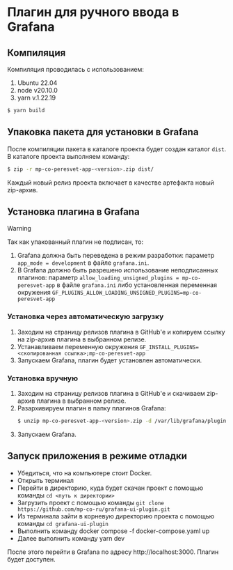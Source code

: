 # Плагин для ручного ввода в Grafana

## Компиляция
Компиляция проводилась с использованием:

1. Ubuntu 22.04
2. node v20.10.0
3. yarn v.1.22.19

```bash
$ yarn build
```

## Упаковка пакета для установки в Grafana
После компиляции пакета в каталоге проекта будет создан каталог ``dist``.
В каталоге проекта выполняем команду:

```bash
$ zip -r mp-co-peresvet-app-<version>.zip dist/
```
Каждый новый релиз проекта включает в качестве артефакта новый zip-архив.

## Установка плагина в Grafana

> [!WARNING]
> Так как упакованный плагин не подписан, то:
> 1. Grafana должна быть переведена в режим разработки:
>    параметр ``app_mode = development`` в файле ``grafana.ini``.
> 2. В Grafana должно быть разрешено использование неподписанных плагинов:
>    параметр ``allow_loading_unsigned_plugins = mp-co-peresvet-app``
>    в файле ``grafana.ini`` либо установленная переменная окружения
>    ``GF_PLUGINS_ALLOW_LOADING_UNSIGNED_PLUGINS=mp-co-peresvet-app``

### Установка через автоматическую загрузку
1. Заходим на страницу релизов плагина в GitHub'е и копируем ссылку на
   zip-архив плагина в выбранном релизе.
2. Устанавливаем переменную окружения
   ``GF_INSTALL_PLUGINS=<скопированная ссылка>;mp-co-peresvet-app``
3. Запускаем Grafana, плагин будет установлен автоматически.

### Установка вручную
1. Заходим на страницу релизов плагина в GitHub'е и скачиваем
   zip-архив плагина в выбранном релизе.
2. Разархивируем плагин в папку плагинов Grafana:
   ```bash
   $ unzip mp-co-peresvet-app-<version>.zip -d /var/lib/grafana/plugins/mp-co-peresvet-app/
   ```
3. Запускаем Grafana.

## Запуск приложения в режиме отладки

- Убедиться, что на компьютере стоит Docker.
- Открыть терминал
- Перейти в директорию, куда будет скачан проект с помощью команды `cd <путь к директории>`
- Загрузить проект с помощью команды `git clone https://github.com/mp-co-ru/grafana-ui-plugin.git`
- Из терминала зайти в корневую директорию проекта с помощью команды `cd grafana-ui-plugin`
- Выполнить команду docker compose -f docker-compose.yaml up
- Далее выполнить команду yarn dev

После этого перейти в Grafana по адресу http://localhost:3000. Плагин будет доступен.

